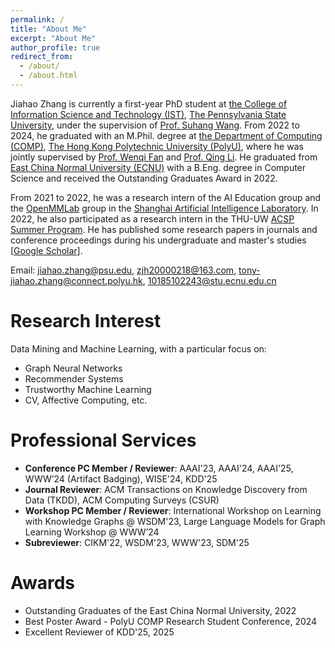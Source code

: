 ```yaml
---
permalink: /
title: "About Me"
excerpt: "About Me"
author_profile: true
redirect_from: 
  - /about/
  - /about.html
---
```


Jiahao Zhang is currently a first-year PhD student at [the College of Information Science and Technology (IST)](https://ist.psu.edu/), [The Pennsylvania State University](https://www.psu.edu/), under the supervision of [Prof. Suhang Wang](https://faculty.ist.psu.edu/szw494/). From 2022 to 2024, he graduated with an M.Phil. degree at [the Department of Computing (COMP)](https://www.polyu.edu.hk/comp/), [The Hong Kong Polytechnic University (PolyU)](https://www.polyu.edu.hk/), where he was jointly supervised by [Prof. Wenqi Fan](https://wenqifan03.github.io/) and [Prof. Qing Li](https://www4.comp.polyu.edu.hk/~csqli/). He graduated from [East China Normal University (ECNU)](https://www.ecnu.edu.cn/) with a B.Eng. degree in Computer Science and received the Outstanding Graduates Award in 2022.

From 2021 to 2022, he was a research intern of the AI Education group and the [OpenMMLab](https://openmmlab.com/) group in the [Shanghai Artificial Intelligence Laboratory](https://www.shlab.org.cn/). In 2022, he also participated as a research intern in the THU-UW [ACSP Summer Program](https://gixnetwork.org/community/outreach-programs/access-computing/). He has published some research papers in journals and conference proceedings during his undergraduate and master's studies [[Google Scholar](https://scholar.google.com.hk/citations?user=x-zjaj4AAAAJ)].

Email: jiahao.zhang@psu.edu, zjh20000218@163.com, tony-jiahao.zhang@connect.polyu.hk, 10185102243@stu.ecnu.edu.cn


Research Interest
======
Data Mining and Machine Learning, with a particular focus on:
  - Graph Neural Networks
  - Recommender Systems
  - Trustworthy Machine Learning
  - CV, Affective Computing, etc.

Professional Services
======
- **Conference PC Member / Reviewer**: AAAI'23, AAAI'24, AAAI'25, WWW’24 (Artifact Badging), WISE'24, KDD'25
- **Journal Reviewer**: ACM Transactions on Knowledge Discovery from Data (TKDD), ACM Computing Surveys (CSUR)
- **Workshop PC Member / Reviewer**: International Workshop on Learning with Knowledge Graphs @ WSDM'23, Large Language Models for Graph Learning Workshop @ WWW’24
- **Subreviewer**: CIKM'22, WSDM'23, WWW'23, SDM'25

Awards
======
- Outstanding Graduates of the East China Normal University, 2022
- Best Poster Award - PolyU COMP Research Student Conference, 2024
- Excellent Reviewer of KDD'25, 2025
